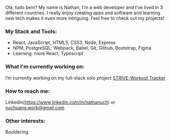 Olá, tudo bem? 
My name is Nathan, I'm a web developer and I've lived in 3 different countries. 
I really enjoy creating apps and software and learning new tech makes it even more intriguing. 
Feel free to check out my projects!

### My Stack and Tools:
- React, JavaScript, HTML5, CSS3, Node, Express
- NPM, PostgreSQL, Webpack, Babel, Git, Github, Bootstrap, Figma
- Learning: more React, Typescript

### What I'm currently working on:
I’m currently working on my full-stack solo project [STRIVE-Workout Tracker](https://github.com/nathan-uch/strive-workout-tracker)

### How to reach me:
Linkedin(https://www.linkedin.com/in/nathanuch) or nuchuang.work@gmail.com

### Other interests:
Bouldering
